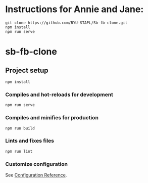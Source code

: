 # Instructions for Annie and Jane:
```
git clone https://github.com/BYU-STAPL/Sb-fb-clone.git
npm install
npm run serve
```

# sb-fb-clone

## Project setup
```
npm install
```

### Compiles and hot-reloads for development
```
npm run serve
```

### Compiles and minifies for production
```
npm run build
```

### Lints and fixes files
```
npm run lint
```

### Customize configuration
See [Configuration Reference](https://cli.vuejs.org/config/).
